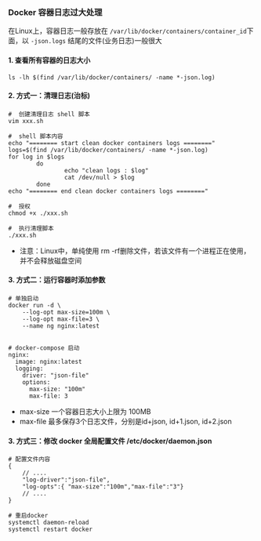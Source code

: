 ### Docker 容器日志过大处理
在Linux上，容器日志一般存放在 `/var/lib/docker/containers/container_id`下面，以 `-json.logs` 结尾的文件(业务日志)一般很大


#### 1. 查看所有容器的日志大小
```
ls -lh $(find /var/lib/docker/containers/ -name *-json.log)
```

#### 2. 方式一：清理日志(治标)
```
#  创建清理日志 shell 脚本
vim xxx.sh

#  shell 脚本内容
echo "======== start clean docker containers logs ========"  
logs=$(find /var/lib/docker/containers/ -name *-json.log)  
for log in $logs  
        do  
                echo "clean logs : $log"  
                cat /dev/null > $log  
        done  
echo "======== end clean docker containers logs ========"     

#  授权
chmod +x ./xxx.sh 

#  执行清理脚本
./xxx.sh 
``` 


* 注意：Linux中，单纯使用 rm -rf删除文件，若该文件有一个进程正在使用，并不会释放磁盘空间



#### 3. 方式二：运行容器时添加参数
```
# 单独启动
docker run -d \
    --log-opt max-size=100m \
    --log-opt max-file=3 \
    --name ng nginx:latest
 
 
# docker-compose 启动   
nginx:
  image: nginx:latest
  logging:
    driver: "json-file"
    options:
      max-size: "100m"
      max-file: 3
``` 

* max-size 一个容器日志大小上限为 100MB
* max-file 最多保存3个日志文件，分别是id+json, id+1.json, id+2.json

#### 3. 方式三：修改 docker 全局配置文件 /etc/docker/daemon.json
```
# 配置文件内容
{
    // ....
    "log-driver":"json-file",
    "log-opts":{ "max-size":"100m","max-file":"3"}
    // ....
}

# 重启docker
systemctl daemon-reload
systemctl restart docker
```  
